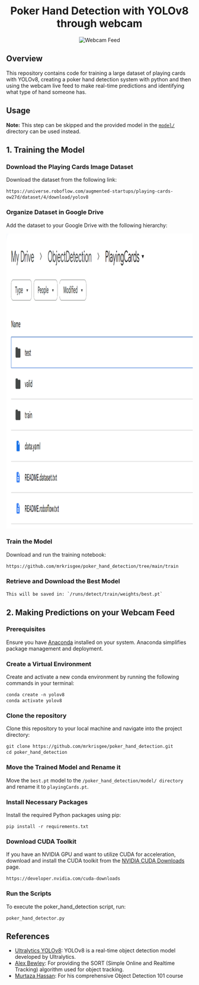 <h1 align="center">Poker Hand Detection with YOLOv8 through webcam</h1>

<p align="center">
  <img src="https://github.com/mrkrisgee/poker_hand_detection/blob/main/gifs/poker_hand_example.gif" alt="Webcam Feed">
</p>

## Overview

This repository contains code for training a large dataset of playing cards with YOLOv8, creating a poker hand detection system with python and then using the webcam live feed to make real-time predictions and identifying what type of hand someone has.

## Usage

**Note:** This step can be skipped and the provided model in the [`model/`](https://github.com/mrkrisgee/poker_hand_detection/tree/main/model) directory can be used instead.

## 1. Training the Model

### Download the Playing Cards Image Dataset

Download the dataset from the following link:

```
https://universe.roboflow.com/augmented-startups/playing-cards-ow27d/dataset/4/download/yolov8
```

### Organize Dataset in Google Drive

Add the dataset to your Google Drive with the following hierarchy:

<img src="https://github.com/mrkrisgee/poker_hand_detection/blob/main/extras/gDrive_hierarchy.png" width="1346/6" height="794/6">

### Train the Model

Download and run the training notebook:

```
https://github.com/mrkrisgee/poker_hand_detection/tree/main/train
```

### Retrieve and Download the Best Model

```
This will be saved in: `/runs/detect/train/weights/best.pt`
```

## 2. Making Predictions on your Webcam Feed

### Prerequisites

Ensure you have [Anaconda](https://www.anaconda.com/) installed on your system. Anaconda simplifies package management and deployment.

### Create a Virtual Environment

Create and activate a new conda environment by running the following commands in your terminal:

```
conda create -n yolov8
conda activate yolov8
```

### Clone the repository

Clone this repository to your local machine and navigate into the project directory:

```
git clone https://github.com/mrkrisgee/poker_hand_detection.git
cd poker_hand_detection
```

### Move the Trained Model and Rename it

Move the `best.pt` model to the `/poker_hand_detection/model/ directory` and rename it to `playingCards.pt`.

### Install Necessary Packages

Install the required Python packages using pip:

```
pip install -r requirements.txt
```

### Download CUDA Toolkit

If you have an NVIDIA GPU and want to utilize CUDA for acceleration, download and install the CUDA toolkit from the [NVIDIA CUDA Downloads](https://developer.nvidia.com/cuda-downloads) page.

```
https://developer.nvidia.com/cuda-downloads
```

### Run the Scripts

To execute the poker_hand_detection script, run:

```
poker_hand_detector.py
```

## References

- [Ultralytics YOLOv8](https://github.com/ultralytics/ultralytics): YOLOv8 is a real-time object detection model developed by Ultralytics.
- [Alex Bewley](https://github.com/abewley/sort): For providing the SORT (Simple Online and Realtime Tracking) algorithm used for object tracking.
- [Murtaza Hassan](https://github.com/murtazahassan): For his comprehensive Object Detection 101 course
